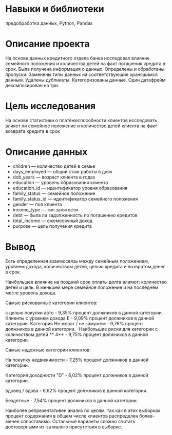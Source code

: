 # Навыки и библиотеки
предобработка данных, Python, Pandas
# Описание проекта

На основе данных кредитного отдела банка исследовал влияние семейного положения и
количества детей на факт погашения кредита в срок. Была получена информация о
данных. Определены и обработаны пропуски. Заменены типы данных на соответствующие
хранящимся данным. Удалены дубликаты. Категоризованы данные. Один датафрейм декомпозирован на три.

# Цель исследования

На основе статистики о платёжеспособности клиентов исследовать влияет ли семейное положение и количество детей клиента на факт возврата кредита в срок

# Описание данных

- children — количество детей в семье
- days_employed — общий стаж работы в днях
- dob_years — возраст клиента в годах
- education — уровень образования клиента
- education_id — идентификатор уровня образования
- family_status — семейное положение
- family_status_id — идентификатор семейного положения
- gender — пол клиента
- income_type — тип занятости
- debt — была ли задолженность по погашению кредитов
- total_income — ежемесячный доход
- purpose — цель получения кредита

  
# Вывод

Есть определенная взаимосвязь между семейным положением, уровнем дохода, количеством детей, целью кредита и возвратом денег в срок.

Наибольшее влияние на поздний срок оплаты долга влияют: количество детей и цель. В меньшей мере семейное положение и на последнем месте уровень дохода.

Самые рискованные категории клиентов:

с целью покупки авто - 9,35% процент должников в данной категории.
Клиенты с уровнем дохода E - 9,09% процент должников в данной категории.
Категория Не женат / не замужем - 9,76% процент должников в данной категории.
-Наибольшие риски для категории с количеством детей ** 4** - 9,75% процент должников в данной категории.

Самые надежные категории клиентов:

На покупку недвижимости - 7,25% процент должников в данной категории.

Категория доходности "D" - 6,02% процент должников в данной категории.

вдовец / вдова - 6,62% процент должников в данной категории.

Бездетные - 7,54% процент должников в данной категории.

Наиболее репрезентативен анализ по целям, так как в этих выборках процент содержания в общем числе клиентов распределен более-менее сопоставимо. Остальные варианты сложно считать достоверными из-за малого присутствия в выборке.
